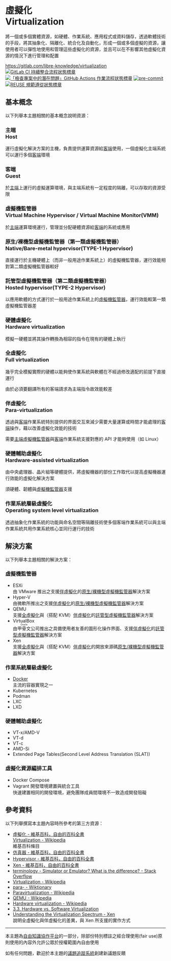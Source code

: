 # 虛擬化<br>Virtualization

將一個或多個實體資源，如硬體、作業系統、應用程式或資料儲存，透過軟體技術的手段，將其抽象化、隔離化、統合化及自動化，形成一個或多個虛擬的資源，讓使用者可以彈性地使用和管理這些虛擬化的資源，並且可以在不影響其他虛擬化資源的情況下進行管理和配置

<https://gitlab.com/libre-knowledge/virtualization>  
[![GitLab CI 持續整合流程狀態標章](https://gitlab.com/libre-knowledge/virtualization/badges/main/pipeline.svg?ignore_skipped=true "點擊查看 GitLab CI 持續整合流程的運行狀態")](https://gitlab.com/libre-knowledge/virtualization/-/commits/main) [![「檢查專案中的潛在問題」GitHub Actions 作業流程狀態標章](https://github.com/libre-knowledge/virtualization/actions/workflows/check-potential-problems.yml/badge.svg "本專案使用 GitHub Actions 自動化檢查專案中的潛在問題")](https://github.com/libre-knowledge/virtualization/actions/workflows/check-potential-problems.yml) [![pre-commit](https://img.shields.io/badge/pre--commit-enabled-brightgreen?logo=pre-commit&logoColor=white "本專案使用 pre-commit 檢查專案中的潛在問題")](https://github.com/pre-commit/pre-commit) [![REUSE 規範遵從狀態標章](https://api.reuse.software/badge/gitlab.com/libre-knowledge/virtualization "本專案遵從 REUSE 規範降低軟體授權合規成本")](https://api.reuse.software/info/gitlab.com/libre-knowledge/virtualization)

## 基本概念

以下列舉本主題相關的基本概念說明資源：

### 主端<br>Host

運行虛擬化解決方案的主機，負責提供運算資源給[客端](#客端-guest)使用，一個虛擬化主端系統可以運行多個[客端](#客端-guest)環境

### 客端<br>Guest

於[主端](#主端-host)上運行的虛擬運算環境，與主端系統有一定程度的隔離，可以存取的資源受限

### 虛擬機監管器<br>Virtual Machine Hypervisor / Virtual Machine Monitor(VMM)

於[主端](#主端-host)運算環境運行，管理並分配硬體資源給[客端](#客端-guest)的系統或應用

### 原生/裸機型虛擬機監管器（第一類虛擬機監管器）<br>Native/Bare-metal hypervisor(TYPE-1 Hypervisor)

直接運行於主機硬體上（而非一般用途作業系統上）的虛擬機監管器，運行效能相對第二類虛擬機監管器較好

### 託管型虛擬機監管器（第二類虛擬機監管器）<br>Hosted hypervisor(TYPE-2 Hypervisor)

以應用軟體的方式運行於一般用途作業系統上的[虛擬機監管器](#虛擬機監管器-virtual-machine-hypervisor-virtual-machine-monitor-vmm)，運行效能較第一類虛擬機監管器差

### 硬體虛擬化<br>Hardware virtualization

模擬一硬體並將其操作轉換為相容的指令在現有的硬體上執行

### 全虛擬化<br>Full virtualization

幾乎完全模擬實際的硬體以能夠使作業系統與軟體在不經過修改適配的前提下直接運行

由於必須要翻譯所有的客端請求為主端指令故效能較差

### 伴虛擬化<br>Para-virtualization

透過與[客端](#客端-guest)作業系統特別提供的界面交互來減少需要大量運算或時間才能處理的[客端](#客端-guest)操作，藉以改善虛擬化效能的技術

需要[主端](#主端-host)[虛擬機監管器](#虛擬機監管器-virtual-machine-hypervisor-virtual-machine-monitor-vmm)與[客端](#客端-guest)作業系統支援對應的 API 才能夠使用（如 Linux）

### 硬體輔助虛擬化<br>Hardware-assisted virtualization

由中央處理器、晶片組等硬體提供，將虛擬機器的部份工作取代以提高虛擬機器運行效能的虛擬化解決方案

須硬體、韌體與[虛擬機監管器](#虛擬機監管器-virtual-machine-hypervisor-virtual-machine-monitor-vmm)支援

### 作業系統層級虛擬化<br>Operating system level virtualization

透過抽象化作業系統的功能與命名空間等隔離技術使多個客端作業系統可以與主端作業系統共用作業系統核心並同行運行的技術

## 解決方案

以下列舉本主題相關的解決方案：

### 虛擬機監管器

* ESXi  
  由 VMware 推出之支援[伴虛擬化](#伴虛擬化-para-virtualization)的[原生/裸機型虛擬機監管器](#原生裸機型虛擬機監管器第一類虛擬機監管器nativebare-metal-hypervisortype-1-hypervisor)解決方案
* Hyper-V  
  由微軟所推出之支援[伴虛擬化](#伴虛擬化-para-virtualization)的[原生/裸機型虛擬機監管器](#原生裸機型虛擬機監管器第一類虛擬機監管器nativebare-metal-hypervisortype-1-hypervisor)解決方案
* QEMU  
  支援[全虛擬化](#全虛擬化-full-virtualization)與（搭配 KVM）[伴虛擬化](#伴虛擬化-para-virtualization)的[託管型虛擬機監管器](#託管型虛擬機監管器第二類虛擬機監管器hosted-hypervisortype-2-hypervisor)解決方案
* VirtualBox  
  由<ruby>甲骨文<rp>(</rp><rt>Oracle</rt><rp>)</rp></ruby>公司推出之具備使用者友善的圖形化操作界面、支援[伴虛擬化](#伴虛擬化-para-virtualization)的[託管型虛擬機監管器](#託管型虛擬機監管器第二類虛擬機監管器hosted-hypervisortype-2-hypervisor)解決方案
* Xen  
  支援[全虛擬化](#全虛擬化-full-virtualization)與（搭配 KVM）[伴虛擬化](#伴虛擬化-para-virtualization)的開放來源碼[原生/裸機型虛擬機監管器](#原生裸機型虛擬機監管器第一類虛擬機監管器nativebare-metal-hypervisortype-1-hypervisor)解決方案

### 作業系統層級虛擬化

* [Docker](https://gitlab.com/libre-knowledge/docker)  
  主流的容器實現之一
* Kubernetes
* Podman
* LXC
* LXD

### 硬體輔助虛擬化

* VT-x/AMD-V
* VT-d
* VT-c
* AMD-Si
* Extended Page Tables(Second Level Address Translation (SLAT))

### 虛擬化資源編排工具

* Docker Compose
* Vagrant 開發環境建置與統合工具  
  快速建置相同的開發環境，避免團隊成員間環境不一致造成開發阻礙

## 參考資料

以下列舉撰寫本主題內容時所參考的第三方資源：

* [虛擬化 - 維基百科，自由的百科全書](https://zh.wikipedia.org/zh-tw/%E8%99%9B%E6%93%AC%E5%8C%96)  
  [Virtualization - Wikipedia](https://en.wikipedia.org/wiki/Virtualization)  
  維基百科條目
* [仿真器 - 維基百科，自由的百科全書](https://zh.wikipedia.org/wiki/%E4%BB%BF%E7%9C%9F%E5%99%A8)
* [Hypervisor - 維基百科，自由的百科全書](https://zh.wikipedia.org/wiki/Hypervisor)
* [Xen - 維基百科，自由的百科全書](https://zh.wikipedia.org/wiki/Xen)
* [terminology - Simulator or Emulator? What is the difference? - Stack Overflow](https://stackoverflow.com/questions/1584617/simulator-or-emulator-what-is-the-difference/1584701#1584701)
* [Virtualization - Wikipedia](https://en.wikipedia.org/wiki/Virtualization)
* [para- - Wiktionary](https://en.wiktionary.org/wiki/para-#Etymology_1)
* [Paravirtualization - Wikipedia](https://en.wikipedia.org/wiki/Paravirtualization)
* [QEMU - Wikipedia](https://en.wikipedia.org/wiki/QEMU)
* [Hardware virtualization - Wikipedia](https://en.wikipedia.org/wiki/Hardware_virtualization)
* [3.3. Hardware vs. Software Virtualization](https://docs.oracle.com/en/virtualization/virtualbox/6.0/admin/hwvirt.html)
* [Understanding the Virtualization Spectrum - Xen](https://wiki.xenproject.org/wiki/Understanding_the_Virtualization_Spectrum)  
  說明全虛擬化與伴虛擬化的差異，與 Xen 所支援的實作方式

<!--
（待補）

## 子主題

以下列舉本主題相關的主題：

（待補）
-->

---

本主題為[自由知識協作平台](https://gitlab.com/libre-knowledge/libre-knowledge)的一部分，除部份特別標註之經合理使用(fair use)原則使用的內容外允許公眾於授權範圍內自由使用

如有任何問題，歡迎於本主題的[議題追蹤系統](https://gitlab.com/libre-knowledge/virtualization/-/issues)創建新議題反饋
